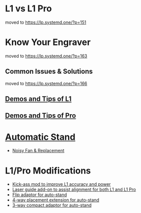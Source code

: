 # L1 vs L1 Pro

moved to https://lp.systemd.one/?p=151


# Know Your Engraver
moved to https://lp.systemd.one/?p=163

## Common Issues & Solutions

moved to https://lp.systemd.one/?p=166


## [Demos and Tips of L1](L1.md)

## [Demos and Tips of Pro](Pro.md)

# [Automatic Stand](Auto_Stand.md)
* [Noisy Fan & Replacement](Auto_Stand.md#noisy-fan--replacement)

# L1/Pro Modifications
* [Kick-ass mod to improve L1 accuracy and power](/L1.md#kick-ass-modification-cheap--cheerful)
* [Laser guide add-on to assist alignment for both L1 and L1 Pro](/modifications.md#laser-guide-add-on-to-assist-alignment-for-both-l1-and-l1-pro)
* [Flip adaptor for auto-stand](/modifications.md#flip-adaptor-for-auto-stand)
* [4-way placement extension for auto-stand](/modifications.md#4-way-placement-extension-for-auto-stand)
* [3-way compact adaptor for auto-stand](/modifications.md#3-way-compact-adaptor-for-auto-stand)


